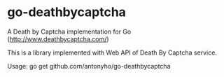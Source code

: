 go-deathbycaptcha
=================

A Death by Captcha implementation for Go
(http://www.deathbycaptcha.com/)

This is a library implemented with Web API of Death By Captcha service.

Usage:
go get github.com/antonyho/go-deathbycaptcha
